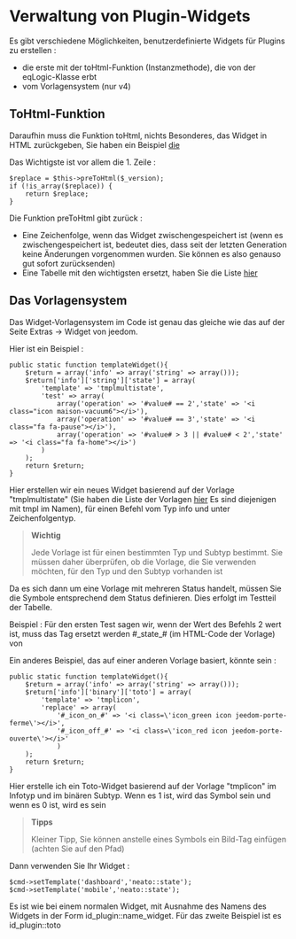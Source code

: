 # Verwaltung von Plugin-Widgets

Es gibt verschiedene Möglichkeiten, benutzerdefinierte Widgets für Plugins zu erstellen :

- die erste mit der toHtml-Funktion (Instanzmethode), die von der eqLogic-Klasse erbt
- vom Vorlagensystem (nur v4)

## ToHtml-Funktion

Daraufhin muss die Funktion toHtml, nichts Besonderes, das Widget in HTML zurückgeben, Sie haben ein Beispiel [die](https://github.com/jeedom/plugin-weather/blob/beta/core/class/weather.class.php#L647)

Das Wichtigste ist vor allem die 1. Zeile :

````
$replace = $this->preToHtml($_version);
if (!is_array($replace)) {
	return $replace;
}
````

Die Funktion preToHtml gibt zurück :

- Eine Zeichenfolge, wenn das Widget zwischengespeichert ist (wenn es zwischengespeichert ist, bedeutet dies, dass seit der letzten Generation keine Änderungen vorgenommen wurden. Sie können es also genauso gut sofort zurücksenden)
- Eine Tabelle mit den wichtigsten ersetzt, haben Sie die Liste [hier](https://github.com/jeedom/core/blob/alpha/core/class/eqLogic.class.php#L663)

## Das Vorlagensystem

Das Widget-Vorlagensystem im Code ist genau das gleiche wie das auf der Seite Extras -> Widget von jeedom.

Hier ist ein Beispiel :

````
public static function templateWidget(){
	$return = array('info' => array('string' => array()));
	$return['info']['string']['state'] = array(
		'template' => 'tmplmultistate',
		'test' => array(
			array('operation' => '#value# == 2','state' => '<i class="icon maison-vacuum6"></i>'),
			array('operation' => '#value# == 3','state' => '<i class="fa fa-pause"></i>'),
			array('operation' => '#value# > 3 || #value# < 2','state' => '<i class="fa fa-home"></i>')
		)
	);
	return $return;
}
````

Hier erstellen wir ein neues Widget basierend auf der Vorlage "tmplmultistate" (Sie haben die Liste der Vorlagen [hier](https://github.com/jeedom/core/tree/alpha/core/template/dashboard) Es sind diejenigen mit tmpl im Namen), für einen Befehl vom Typ info und unter Zeichenfolgentyp.

> **Wichtig**
>
> Jede Vorlage ist für einen bestimmten Typ und Subtyp bestimmt. Sie müssen daher überprüfen, ob die Vorlage, die Sie verwenden möchten, für den Typ und den Subtyp vorhanden ist

Da es sich dann um eine Vorlage mit mehreren Status handelt, müssen Sie die Symbole entsprechend dem Status definieren. Dies erfolgt im Testteil der Tabelle.

Beispiel : Für den ersten Test sagen wir, wenn der Wert des Befehls 2 wert ist, muss das Tag ersetzt werden #\_state_# (im HTML-Code der Vorlage) von </i>

Ein anderes Beispiel, das auf einer anderen Vorlage basiert, könnte sein :

````
public static function templateWidget(){
	$return = array('info' => array('string' => array()));
	$return['info']['binary']['toto'] = array(
		'template' => 'tmplicon',
		'replace' => array(
			'#_icon_on_#' => '<i class=\'icon_green icon jeedom-porte-ferme\'></i>',
			'#_icon_off_#' => '<i class=\'icon_red icon jeedom-porte-ouverte\'></i>'
			)
	);
	return $return;
}
````

Hier erstelle ich ein Toto-Widget basierend auf der Vorlage "tmplicon" im Infotyp und im binären Subtyp. Wenn es 1 ist, wird das Symbol sein <i class='icon_green icon jeedom-porte-ferme'></i> und wenn es 0 ist, wird es sein </i>

>**Tipps**
>
> Kleiner Tipp, Sie können anstelle eines Symbols ein Bild-Tag einfügen (achten Sie auf den Pfad)

Dann verwenden Sie Ihr Widget :

````
$cmd->setTemplate('dashboard','neato::state');
$cmd->setTemplate('mobile','neato::state');
````

Es ist wie bei einem normalen Widget, mit Ausnahme des Namens des Widgets in der Form id_plugin::name_widget. Für das zweite Beispiel ist es id_plugin::toto


